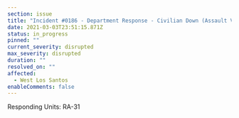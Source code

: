 ```yaml
---
section: issue
title: "Incident #0186 - Department Response - Civilian Down (Assault Victim)"
date: 2021-03-03T23:51:15.871Z
status: in_progress
pinned: ""
current_severity: disrupted
max_severity: disrupted
duration: ""
resolved_on: ""
affected:
  - West Los Santos
enableComments: false
---
```

Responding Units: RA-31